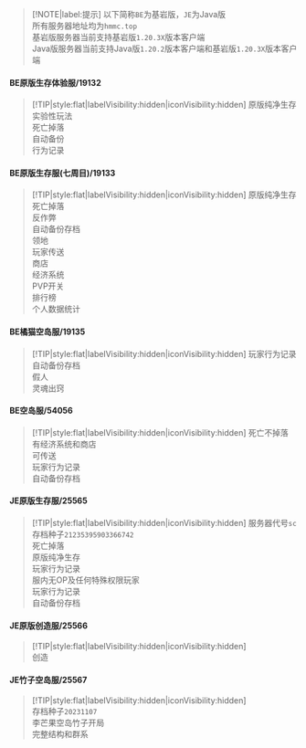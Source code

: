 > [!NOTE|label:提示]
> 以下简称`BE`为基岩版，`JE`为Java版  
> 所有服务器地址均为`hmmc.top`  
> 基岩版服务器当前支持基岩版`1.20.3X`版本客户端  
> Java版服务器当前支持Java版`1.20.2`版本客户端和基岩版`1.20.3X`版本客户端

#### BE原版生存体验服/19132
> [!TIP|style:flat|labelVisibility:hidden|iconVisibility:hidden]
> 原版纯净生存  
> 实验性玩法  
> 死亡掉落  
> 自动备份  
> 行为记录  

#### BE原版生存服(七周目)/19133
> [!TIP|style:flat|labelVisibility:hidden|iconVisibility:hidden]
> 原版纯净生存  
> 死亡掉落  
> 反作弊  
> 自动备份存档  
> 领地  
> 玩家传送  
> 商店  
> 经济系统  
> PVP开关  
> 排行榜  
> 个人数据统计  

#### BE橘猫空岛服/19135
> [!TIP|style:flat|labelVisibility:hidden|iconVisibility:hidden]
> 玩家行为记录  
> 自动备份存档  
> 假人  
> 灵魂出窍  

#### BE空岛服/54056
> [!TIP|style:flat|labelVisibility:hidden|iconVisibility:hidden] 
> 死亡不掉落  
> 有经济系统和商店  
> 可传送  
> 玩家行为记录  
> 自动备份存档

#### JE原版生存服/25565
> [!TIP|style:flat|labelVisibility:hidden|iconVisibility:hidden] 
> 服务器代号`sc`  
> 存档种子`21235395903366742`  
> 死亡掉落  
> 原版纯净生存  
> 玩家行为记录  
> 服内无OP及任何特殊权限玩家  
> 玩家行为记录  
> 自动备份存档

#### JE原版创造服/25566
> [!TIP|style:flat|labelVisibility:hidden|iconVisibility:hidden]  
> 创造  

#### JE竹子空岛服/25567
> [!TIP|style:flat|labelVisibility:hidden|iconVisibility:hidden]  
> 存档种子`20231107`  
> 李芒果空岛竹子开局  
> 完整结构和群系  